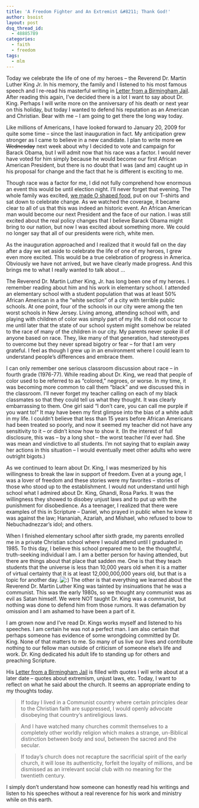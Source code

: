 ```yaml
---
title: 'A Freedom Fighter and An Extremist &#8211; Thank God!'
author: bsoist
layout: post
dsq_thread_id:
  - 48885789
categories:
  - faith
  - freedom
tags:
  - mlm
---
```

Today we celebrate the life of one of my heroes &#8211; the Reverend Dr. Martin Luther King Jr. In his memory, the family and I listened to his most famous speech and I re-read his masterful writing in [Letter from a Birmingham Jail][1]. After reading this again, I&#8217;ve decided there is a lot I want to say about Dr. King. Perhaps I will write more on the anniversary of his death or next year on this holiday, but today I wanted to defend his reputation as an American and Christian. Bear with me &#8211; I am going to get there the long way today. 

Like millions of Americans, I have looked forward to January 20, 2009 for quite some time &#8211; since the last inauguration in fact. My anticipation grew stronger as I came to believe in a new candidate. I plan to write more <del>on Wednesday</del> next week about why I decided to vote and campaign for Barack Obama, but I will admit now that his race was a factor. I would never have voted for him simply because he would become our first African American President, but there is no doubt that I was (and am) caught up in his proposal for change and the fact that he is different is exciting to me. 

Though race was a factor for me, I did not fully comprehend how enormous an event this would be until election night. I&#8217;ll never forget that evening. The whole family was excited, [we made O shaped food][2], put on our T-shirts and sat down to celebrate change. As we watched the coverage, it became clear to all of us that this was indeed an historic event. An African American man would become our next President and the face of our nation. I was still excited about the real policy changes that I believe Barack Obama might bring to our nation, but now I was excited about something more. We could no longer say that all of our presidents were rich, white men. 

As the inauguration approached and I realized that it would fall on the day after a day we set aside to celebrate the life of one of my heroes, I grew even more excited. This would be a true celebration of progress in America. Obviously we have not arrived, but we have clearly made progress. And this brings me to what I really wanted to talk about &#8230;

The Reverend Dr. Martin Luther King, Jr. has long been one of my heroes. I remember reading about him and his work in elementary school. I attended an elementary school with a student population that was at least 50% African American in a the &#8220;white section&#8221; of a city with terrible public schools. At one point, four of the schools in our city were among the ten worst schools in New Jersey. Living among, attending school with, and playing with children of color was simply part of my life. It did not occur to me until later that the state of our school system might somehow be related to the race of many of the children in our city. My parents never spoke ill of anyone based on race. They, like many of that generation, had stereotypes to overcome but they never spread bigotry or fear &#8211; for that I am very grateful. I feel as though I grew up in an environment where I could learn to understand people&#8217;s differences and embrace them. 

I can only remember one serious classroom discussion about race &#8211; in fourth grade (1976-77). While reading about Dr. King, we read that people of color used to be referred to as &#8220;colored,&#8221; negroes, or worse. In my time, it was becoming more common to call them &#8220;black&#8221; and we discussed this in the classroom. I&#8217;ll never forget my teacher calling on each of my black classmates so that they could tell us what they thought. It was clearly embarrassing to them. One girl said &#8220;I don&#8217;t care, you can call me purple if you want to!&#8221; It may have been my first glimpse into the bias of a white adult in my life. I couldn&#8217;t believe that less than 15 years before African Americans had been treated so poorly, and now it seemed my teacher did not have any sensitivity to it &#8211; or didn&#8217;t know how to show it. (In the interest of full disclosure, this was &#8211; by a long shot &#8211; the worst teacher I&#8217;d ever had. She was mean and vindictive to all students. I&#8217;m not saying that to explain away her actions in this situation &#8211; I would eventually meet other adults who were outright bigots.)

As we continued to learn about Dr. King, I was mesmerized by his willingness to break the law in support of freedom. Even at a young age, I was a lover of freedom and these stories were my favorites &#8211; stories of those who stood up to the establishment. I would not understand until high school what I admired about Dr. King, Ghandi, Rosa Parks. It was the willingness they showed to disobey unjust laws and to put up with the punishment for disobedience. As a teenager, I realized that there were examples of this in Scripture &#8211; Daniel, who prayed in public when he knew it was against the law; Hananiah, Azariah, and Mishael, who refused to bow to Nebuchadnezzar&#8217;s idol; and others. 

When I finished elementary school after sixth grade, my parents enrolled me in a private Christian school where I would attend until I graduated in 1985. To this day, I believe this school prepared me to be the thoughtful, truth-seeking individual I am. I am a better person for having attended, but there are things about that place that sadden me. One is that they teach students that the universe is less than 10,000 years old when it is a matter of virtual certainty that it is at least 12,000,000,000 years old, but that is a topic for another day. <img src='http://archive.whsjr.soistmann.com/oped/wp-includes/images/smilies/icon_smile.gif' alt=':)' class='wp-smiley' /> The other is that everything we learned about the Reverend Dr. Martin Luther King was tainted by insinuations that he was a communist. This was the early 1980s, so we thought any communist was as evil as Satan himself. We were NOT taught Dr. King was a communist, but nothing was done to defend him from those rumors. It was defamation by omission and I am ashamed to have been a part of it. 

I am grown now and I&#8217;ve read Dr. Kings works myself and listened to his speeches. I am certain he was not a perfect man. I am also certain that perhaps someone has evidence of some wrongdoing committed by Dr. King. None of that matters to me. So many of us live our lives and contribute nothing to our fellow man outside of criticism of someone else&#8217;s life and work. Dr. King dedicated his adult life to standing up for others and preaching Scripture.

His [Letter from a Birmingham Jail][1] is filled with quotes I will write about at a later date &#8211; quotes about extremism, unjust laws, etc. Today, I want to reflect on what he said about the church. It seems an appropriate ending to my thoughts today.

> If today I lived in a Communist country where certain principles dear to the Christian faith are suppressed, I would openly advocate disobeying that country&#8217;s antireligious laws. 

> And I have watched many churches commit themselves to a completely other worldly religion which makes a strange, un-Biblical distinction between body and soul, between the sacred and the secular. 

> If today&#8217;s church does not recapture the sacrificial spirit of the early church, it will lose its authenticity, forfeit the loyalty of millions, and be dismissed as an irrelevant social club with no meaning for the twentieth century.

I simply don&#8217;t understand how someone can honestly read his writings and listen to his speeches without a real reverence for his work and ministry while on this earth.

 [1]: http://www.africa.upenn.edu/Articles_Gen/Letter_Birmingham.html
 [2]: http://twitter.com/bsoist/status/990808856
